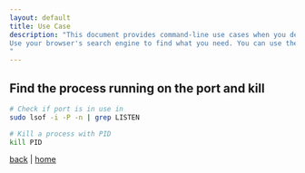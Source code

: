 ```yaml
---
layout: default
title: Use Case
description: "This document provides command-line use cases when you develop, code, DevOps, ... on a Linux environment.\n
Use your browser's search engine to find what you need. You can use the keyboard shortcut Ctrl + F.
"
---
```


## Find the process running on the port and kill

```bash
# Check if port is in use in
sudo lsof -i -P -n | grep LISTEN

# Kill a process with PID
kill PID
```

[back](./) | [home](/)

